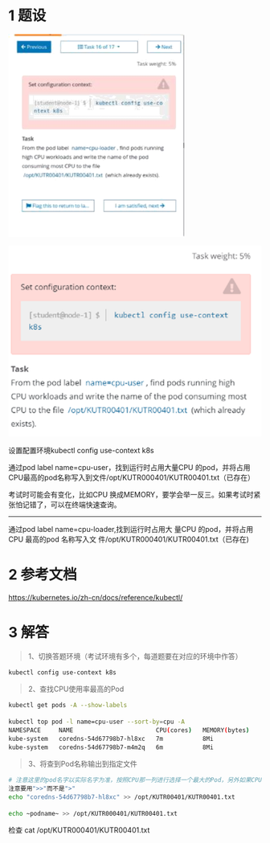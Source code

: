 

# 1 题设

![](image/16cka20240429174853.png)

![](image/1870449-20230918131730198-2016026783.png)

设置配置环境kubectl config use-context k8s

通过pod label name=cpu-user，找到运行时占用大量CPU 的pod，并将占用CPU最高的pod名称写入到文件/opt/KUTR000401/KUTR00401.txt（已存在）

考试时可能会有变化，比如CPU 换成MEMORY，要学会举一反三。如果考试时紧张怕记错了，可以在终端快速查询。

--- 
通过pod label name=cpu-loader,找到运行时占用大
量CPU 的pod，并将占用CPU 最高的pod 名称写入文
件/opt/KUTR000401/KUTR00401.txt（已存在)

# 2 参考文档

https://kubernetes.io/zh-cn/docs/reference/kubectl/


# 3 解答


> 1、切换答题环境（考试环境有多个，每道题要在对应的环境中作答）

```bash
kubectl config use-context k8s
```


> 2、查找CPU使用率最高的Pod

```bash
kubectl get pods -A --show-labels

kubectl top pod -l name=cpu-user --sort-by=cpu -A
NAMESPACE     NAME                       CPU(cores)   MEMORY(bytes)   
kube-system   coredns-54d67798b7-hl8xc   7m           8Mi   
kube-system   coredns-54d67798b7-m4m2q   6m           8Mi


```


> 3、将查到Pod名称输出到指定文件

```bash
# 注意这里的pod名字以实际名字为准，按照CPU那一列进行选择一个最大的Pod，另外如果CPU的数值是1 2 3这样的。是大于带m这样的，因为1颗CPU等于1000m
注意要用">>"而不是">"
echo "coredns-54d67798b7-hl8xc" >> /opt/KUTR00401/KUTR00401.txt

echo ~podname~ >> /opt/KUTR000401/KUTR00401.txt
```


检查
cat /opt/KUTR000401/KUTR00401.txt





